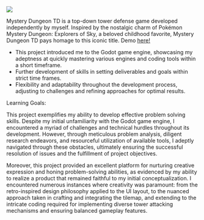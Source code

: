 <a href=https://youtu.be/IOOp90k1Q04>
  <img src=http://markdown-videos-api.jorgenkh.no/youtube/IOOp90k1Q04 />
</a>

Mystery Dungeon TD is a top-down tower defense game developed independently by myself. Inspired by the nostalgic charm of Pokémon Mystery Dungeon: Explorers of Sky, a beloved childhood favorite, Mystery Dungeon TD pays homage to this iconic title. Demo [<u>here!</u>](https://taeden.itch.io/mystery-dungeon-td)
- This project introduced me to the Godot game engine, showcasing my adeptness at quickly mastering various engines and coding tools within a short timeframe. 
- Further development of skills in setting deliverables and goals within strict time frames.
- Flexibility and adaptability throughout the development process, adjusting to challenges and refining approaches for optimal results.

Learning Goals:

This project exemplifies my ability to develop effective problem solving skills. Despite my initial unfamiliarity with the Godot game engine, I encountered a myriad of challenges and technical hurdles throughout its development. However, through meticulous problem analysis, diligent research endeavors, and resourceful utilization of available tools, I adeptly navigated through these obstacles, ultimately ensuring the successful resolution of issues and the fulfillment of project objectives.

Moreover, this project provided an excellent platform for nurturing creative expression and honing problem-solving abilities, as evidenced by my ability to realize a product that remained faithful to my initial conceptualization. I encountered numerous instances where creativity was paramount: from the retro-inspired design philosophy applied to the UI layout, to the nuanced approach taken in crafting and integrating the tilemap, and extending to the intricate coding required for implementing diverse tower attacking mechanisms and ensuring balanced gameplay features.

